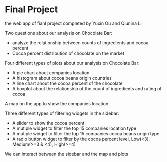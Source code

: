 # Final Project
 the web app of fianl project
 completed by Yuxin Ou and Qiunina Li

Two questions about our analysis on Chocolate Bar:
 - analyze the relationship between counts of ingredients and cocoa percent
 - Cocoa percent distribution of chocolate on the market

Four different types of plots about our analysis on Chocolate Bar:
 - A pie chart about companies location
 - A histogram about cocoa beans origin countries
 - A line chart ahout the cocoa percent of the chocolate
 - A boxplot about the relationship of the count of ingredients and rating of cocoa

A map on the app to show the companies location

Three different types of filtering widgets in the sidebar:
 - A slider to show the cocoa percent
 - A mutiple widget to filter the top 15 companies location type
 - A mutiple widget to filter the top 15 companies cocoa beans origin type
 - A radio button widget to filter by the cocoa percent level, Low(<3), Medium(>=3 & <4), High(>=4)

We can interact between the sidebar and the map and plots